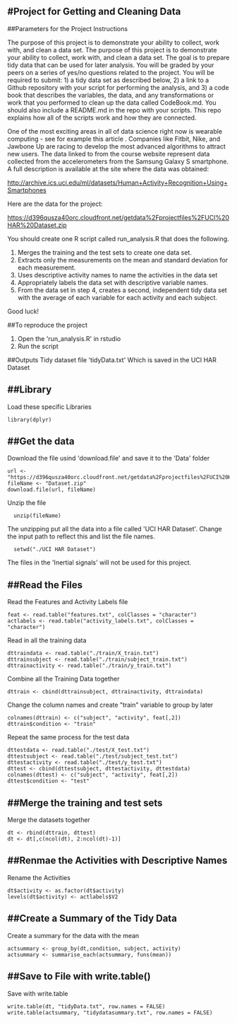 #Project for Getting and Cleaning Data
--------------------------------------

##Parameters for the Project
Instructions

The purpose of this project is to demonstrate your ability to collect, work with, and clean a data set.
The purpose of this project is to demonstrate your ability to collect, work with, and clean a data set. The goal is to prepare tidy data that can be used for later analysis. You will be graded by your peers on a series of yes/no questions related to the project. You will be required to submit: 1) a tidy data set as described below, 2) a link to a Github repository with your script for performing the analysis, and 3) a code book that describes the variables, the data, and any transformations or work that you performed to clean up the data called CodeBook.md. You should also include a README.md in the repo with your scripts. This repo explains how all of the scripts work and how they are connected.

One of the most exciting areas in all of data science right now is wearable computing - see for example this article . Companies like Fitbit, Nike, and Jawbone Up are racing to develop the most advanced algorithms to attract new users. The data linked to from the course website represent data collected from the accelerometers from the Samsung Galaxy S smartphone. A full description is available at the site where the data was obtained:

http://archive.ics.uci.edu/ml/datasets/Human+Activity+Recognition+Using+Smartphones

Here are the data for the project:

https://d396qusza40orc.cloudfront.net/getdata%2Fprojectfiles%2FUCI%20HAR%20Dataset.zip

You should create one R script called run_analysis.R that does the following.

1. Merges the training and the test sets to create one data set.
2. Extracts only the measurements on the mean and standard deviation for each measurement.
3. Uses descriptive activity names to name the activities in the data set
4. Appropriately labels the data set with descriptive variable names.
5. From the data set in step 4, creates a second, independent tidy data set with the average of each variable for each activity and each subject.

Good luck!

##To reproduce the project
1. Open the 'run_analysis.R' in rstudio
3. Run the script

##Outputs
Tidy dataset file 'tidyData.txt' Which is saved in the UCI HAR Dataset

##Library
---------
Load these specific Libraries

```{r}
library(dplyr)
```

##Get the data
--------------
Download the file usind 'download.file' and save it to the 'Data' folder

```{r}
url <- "https://d396qusza40orc.cloudfront.net/getdata%2Fprojectfiles%2FUCI%20HAR%20Dataset.zip"
fileName <- "Dataset.zip"
download.file(url, fileName)
```

Unzip the file

```{r}
  unzip(fileName)
```

The unzipping put all the data into a file called 'UCI HAR Dataset'. Change the input path to reflect this and list the file names.

```{r}
  setwd("./UCI HAR Dataset")
```

The files in the 'Inertial signals' will not be used for this project.

##Read the Files
----------------
Read the Features and Activity Labels file

```{r}
feat <- read.table("features.txt", colClasses = "character")
actlabels <- read.table("activity_labels.txt", colClasses = "character")
```
Read in all the training data

```{r}
dttraindata <- read.table("./train/X_train.txt")
dttrainsubject <- read.table("./train/subject_train.txt")
dttrainactivity <- read.table("./train/y_train.txt")
```

Combine all the Training Data together

```{r}
dttrain <- cbind(dttrainsubject, dttrainactivity, dttraindata)
```

Change the column names and create "train" variable to group by later

```{r}
colnames(dttrain) <- c("subject", "activity", feat[,2])
dttrain$condition <- "train"
```

Repeat the same process for the test data

```{r}
dttestdata <- read.table("./test/X_test.txt")
dttestsubject <- read.table("./test/subject_test.txt")
dttestactivity <- read.table("./test/y_test.txt")
dttest <- cbind(dttestsubject, dttestactivity, dttestdata)
colnames(dttest) <- c("subject", "activity", feat[,2])
dttest$condition <- "test"
```


##Merge the training and test sets
----------------------------------

Merge the datasets together

```{r}
dt <- rbind(dttrain, dttest)
dt <- dt[,c(ncol(dt), 2:ncol(dt)-1)]
```

##Renmae the Activities with Descriptive Names
----------------------------------------------
Rename the Activities

```{r}
dt$activity <- as.factor(dt$activity)
levels(dt$activity) <- actlabels$V2
```

##Create a Summary of the Tidy Data
-----------------------------------
Create a summary for the data with the mean

```{r}
actsummary <- group_by(dt,condition, subject, activity)
actsummary <- summarise_each(actsummary, funs(mean))
```

##Save to File with write.table()
---------------------------------
Save with write.table

```{r}
write.table(dt, "tidyData.txt", row.names = FALSE)
write.table(actsummary, "tidydatasummary.txt", row.names = FALSE)
```
